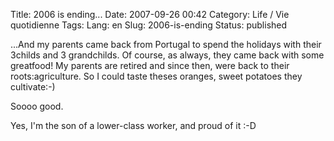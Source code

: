 Title: 2006 is ending...
Date: 2007-09-26 00:42
Category: Life / Vie quotidienne
Tags:
Lang: en
Slug: 2006-is-ending
Status: published

...And my parents came back from Portugal to spend the holidays with their 3childs and 3 grandchilds. Of course, as always, they came back with some greatfood! My parents are retired and since then, were back to their roots:agriculture. So I could taste theses oranges, sweet potatoes they cultivate:-)

Soooo good.

Yes, I'm the son of a lower-class worker, and proud of it :-D
